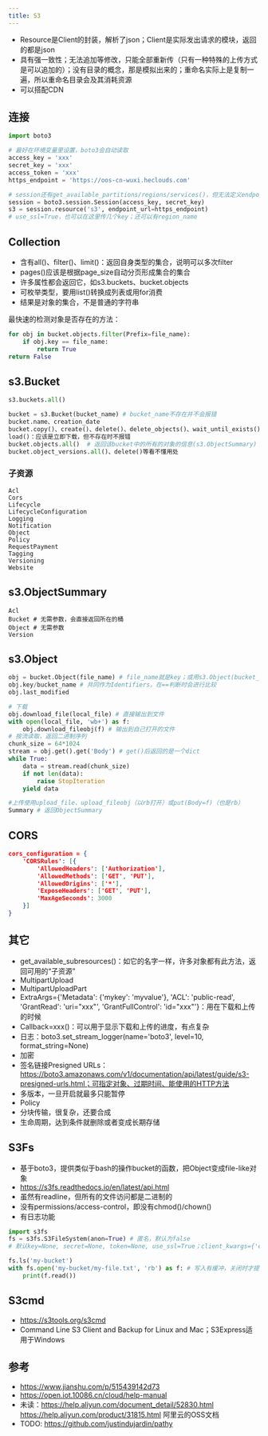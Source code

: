 ```yaml
---
title: S3
---
```


* Resource是Client的封装，解析了json；Client是实际发出请求的模块，返回的都是json
* 具有强一致性；无法追加等修改，只能全部重新传（只有一种特殊的上传方式是可以追加的）；没有目录的概念，那是模拟出来的；重命名实际上是复制一遍，所以重命名目录会及其消耗资源
* 可以搭配CDN

## 连接

```python
import boto3

# 最好在环境变量里设置，boto3会自动读取
access_key = 'xxx'
secret_key = 'xxx'
access_token = 'xxx'
https_endpoint = 'https://oos-cn-wuxi.heclouds.com'

# session还有get_available_partitions/regions/services()，但无法定义endpoint，只能用aws的
session = boto3.session.Session(access_key, secret_key)
s3 = session.resource('s3', endpoint_url=https_endpoint)
# use_ssl=True，也可以在这里传几个key；还可以有region_name
```

## Collection

* 含有all()、filter()、limit()：返回自身类型的集合，说明可以多次filter
* pages()应该是根据page_size自动分页形成集合的集合
* 许多属性都会返回它，如s3.buckets、bucket.objects
* 可枚举类型，要用list()转换成列表或用for消费
* 结果是对象的集合，不是普通的字符串

最快速的检测对象是否存在的方法：

```python
for obj in bucket.objects.filter(Prefix=file_name):
    if obj.key == file_name:
        return True
return False
```

## s3.Bucket

```python
s3.buckets.all()

bucket = s3.Bucket(bucket_name) # bucket_name不存在并不会报错
bucket.name、creation_date
bucket.copy()、create()、delete()、delete_objects()、wait_until_exists()
load()：应该是立即下载，但不存在时不报错
bucket.objects.all()  # 返回该bucket中的所有的对象的信息(s3.ObjectSummary)
bucket.object_versions.all()、delete()等看不懂用处
```

### 子资源

```
Acl
Cors
Lifecycle
LifecycleConfiguration
Logging
Notification
Object
Policy
RequestPayment
Tagging
Versioning
Website
```

## s3.ObjectSummary

```
Acl
Bucket # 无需参数，会直接返回所在的桶
Object # 无需参数
Version
```

## s3.Object

```python
obj = bucket.Object(file_name) # file_name就是key；或用s3.Object(bucket_name, file_name)
obj.key/bucket_name # 共同作为Identifiers，在==判断时会进行比较
obj.last_modified

# 下载
obj.download_file(local_file) # 直接输出到文件
with open(local_file, 'wb+') as f:
    obj.download_fileobj(f) # 输出到自己打开的文件
# 按流读取，返回二进制序列
chunk_size = 64*1024
stream = obj.get().get('Body') # get()后返回的是一个dict
while True:
    data = stream.read(chunk_size)
    if not len(data):
        raise StopIteration
    yield data

#上传使用upload_file、upload_fileobj（以rb打开）或put(Body=f)（也是rb）
Summary # 返回ObjectSummary
```

## CORS

```json
cors_configuration = {
    'CORSRules': [{
        'AllowedHeaders': ['Authorization'],
        'AllowedMethods': ['GET', 'PUT'],
        'AllowedOrigins': ['*'],
        'ExposeHeaders': ['GET', 'PUT'],
        'MaxAgeSeconds': 3000
    }]
}
```

## 其它

* get_available_subresources()：如它的名字一样，许多对象都有此方法，返回可用的“子资源”
* MultipartUpload
* MultipartUploadPart
* ExtraArgs={'Metadata': {'mykey': 'myvalue'}, 'ACL': 'public-read', 'GrantRead': 'uri="xxx"', 'GrantFullControl': 'id="xxx"'}：用在下载和上传的时候
* Callback=xxx()：可以用于显示下载和上传的进度，有点复杂
* 日志：boto3.set_stream_logger(name='boto3', level=10, format_string=None)
* 加密
* 签名链接Presigned URLs：https://boto3.amazonaws.com/v1/documentation/api/latest/guide/s3-presigned-urls.html；可指定对象、过期时间、能使用的HTTP方法
* 多版本，一旦开启就最多只能暂停
* Policy
* 分块传输，很复杂，还要合成
* 生命周期，达到条件就删除或者变成长期存储

## S3Fs

* 基于boto3，提供类似于bash的操作bucket的函数，把Object变成file-like对象
* https://s3fs.readthedocs.io/en/latest/api.html
* 虽然有readline，但所有的文件访问都是二进制的
* 没有permissions/access-control，即没有chmod()/chown()
* 有日志功能

```python
import s3fs
fs = s3fs.S3FileSystem(anon=True) # 匿名，默认为false
# 默认key=None, secret=None, token=None, use_ssl=True；client_kwargs={'endpoint_url': 'xxx'}

fs.ls('my-bucket')
with fs.open('my-bucket/my-file.txt', 'rb') as f: # 写入有缓冲，关闭时才提交
    print(f.read())
```

## S3cmd

* https://s3tools.org/s3cmd
* Command Line S3 Client and Backup for Linux and Mac；S3Express适用于Windows

## 参考

* https://www.jianshu.com/p/515439142d73
* https://open.iot.10086.cn/cloud/help-manual
* 未读：https://help.aliyun.com/document_detail/52830.html https://help.aliyun.com/product/31815.html 阿里云的OSS文档
* TODO: https://github.com/justindujardin/pathy

